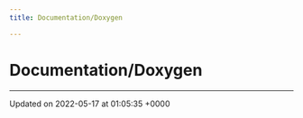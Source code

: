 ```yaml
---
title: Documentation/Doxygen

---
```


# Documentation/Doxygen








-------------------------------

Updated on 2022-05-17 at 01:05:35 +0000
